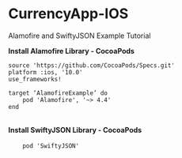 # CurrencyApp-IOS
Alamofire and SwiftyJSON Example Tutorial

<b>Install Alamofire Library - CocoaPods</b><br>

`source 'https://github.com/CocoaPods/Specs.git'`<br>
`platform :ios, '10.0'`<br>
`use_frameworks!`<br>

`target ‘AlamofireExample’ do`<br>
`    pod 'Alamofire', '~> 4.4'`<br>
`end`<br><br>


<b>Install SwiftyJSON Library - CocoaPods</b><br><br>
`    pod 'SwiftyJSON'`<br>
